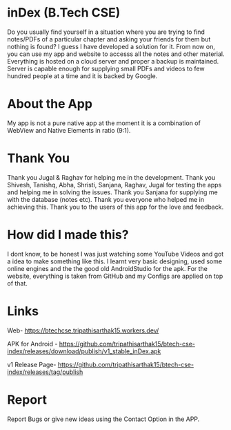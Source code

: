 # inDex (B.Tech CSE)
Do you usually find yourself in a situation where you are trying to find notes/PDFs of a particular chapter and asking your friends for them but nothing is found? I guess I have developed a solution for it. From now on, you can use my app and website to accesss all the notes and other material. Everything is hosted on a cloud server and proper a backup is maintained. Server is capable enough for supplying small PDFs and videos to few hundred people at a time and it is backed by Google.

# About the App
My app is not a pure native app at the moment it is a combination of WebView and Native Elements in ratio (9:1).

# Thank You
Thank you Jugal & Raghav for helping me in the development.
Thank you Shivesh, Tanishq, Abha, Shristi, Sanjana, Raghav, Jugal for testing the apps and helping me in solving the issues.
Thank you Sanjana for supplying me with the database (notes etc).
Thank you everyone who helped me in achieving this. 
Thank you to the users of this app for the love and feedback.


# How did I made this?
I dont know, to be honest I was just watching some YouTube Videos and got a idea to make something like this. I learnt very basic designing, used some online engines and the the good old AndroidStudio for the apk. For the website, everything is taken from GitHub and my Configs are applied on top of that. 

# Links

Web- https://btechcse.tripathisarthak15.workers.dev/


APK for Android - https://github.com/tripathisarthak15/btech-cse-index/releases/download/publish/v1_stable_inDex.apk


v1 Release Page- https://github.com/tripathisarthak15/btech-cse-index/releases/tag/publish

# Report
Report Bugs or give new ideas using the Contact Option in the APP.
